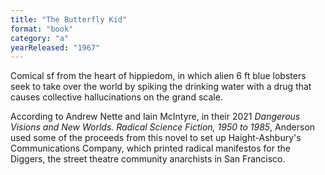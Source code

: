 ```yaml
---
title: "The Butterfly Kid"
format: "book"
category: "a"
yearReleased: "1967"
---
```

Comical sf from the heart of hippiedom, in which alien 6 ft blue lobsters seek to take over the world by spiking the drinking water with a drug that causes collective hallucinations on the grand scale.

According to Andrew Nette and Iain McIntyre, in their 2021 _Dangerous Visions and New Worlds. Radical Science Fiction, 1950 to 1985_, Anderson used some of the proceeds from this novel to set up Haight-Ashbury's Communications Company, which printed radical manifestos for the Diggers, the street theatre community anarchists in San Francisco.
